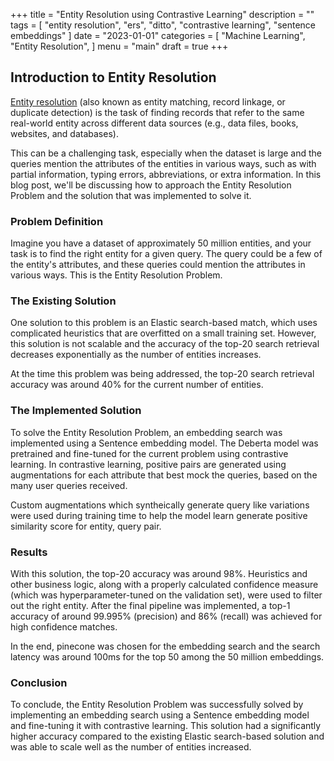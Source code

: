 +++
title = "Entity Resolution using Contrastive Learning"
description = ""
tags = [
    "entity resolution",
    "ers",
    "ditto",
    "contrastive learning",
    "sentence embeddings"
]
date = "2023-01-01"
categories = [
    "Machine Learning",
    "Entity Resolution",
]
menu = "main"
draft = true
+++

## **Introduction to Entity Resolution**
[Entity resolution](https://paperswithcode.com/task/entity-resolution) (also known as entity matching, record linkage, or duplicate detection) is the task of finding records that refer to the same real-world entity across different data sources (e.g., data files, books, websites, and databases).

This can be a challenging task, especially when the dataset is large and the queries mention the attributes of the entities in various ways, such as with partial information, typing errors, abbreviations, or extra information. In this blog post, we'll be discussing how to approach the Entity Resolution Problem and the solution that was implemented to solve it.

### **Problem Definition**
Imagine you have a dataset of approximately 50 million entities, and your task is to find the right entity for a given query. The query could be a few of the entity's attributes, and these queries could mention the attributes in various ways. This is the Entity Resolution Problem.

### **The Existing Solution**
One solution to this problem is an Elastic search-based match, which uses complicated heuristics that are overfitted on a small training set. However, this solution is not scalable and the accuracy of the top-20 search retrieval decreases exponentially as the number of entities increases. 

At the time this problem was being addressed, the top-20 search retrieval accuracy was around 40% for the current number of entities.

### **The Implemented Solution**
To solve the Entity Resolution Problem, an embedding search was implemented using a Sentence embedding model. The Deberta model was pretrained and fine-tuned for the current problem using contrastive learning. In contrastive learning, positive pairs are generated using augmentations for each attribute that best mock the queries, based on the many user queries received.

Custom augmentations which syntheically generate query like variations were used during training time to help the model learn generate positive similarity score for entity, query pair.

### **Results**
With this solution, the top-20 accuracy was around 98%. Heuristics and other business logic, along with a properly calculated confidence measure (which was hyperparameter-tuned on the validation set), were used to filter out the right entity. After the final pipeline was implemented, a top-1 accuracy of around 99.995% (precision) and 86% (recall) was achieved for high confidence matches.

In the end, pinecone was chosen for the embedding search and the search latency was around 100ms for the top 50 among the 50 million embeddings.

### **Conclusion**
To conclude, the Entity Resolution Problem was successfully solved by implementing an embedding search using a Sentence embedding model and fine-tuning it with contrastive learning. This solution had a significantly higher accuracy compared to the existing Elastic search-based solution and was able to scale well as the number of entities increased.
